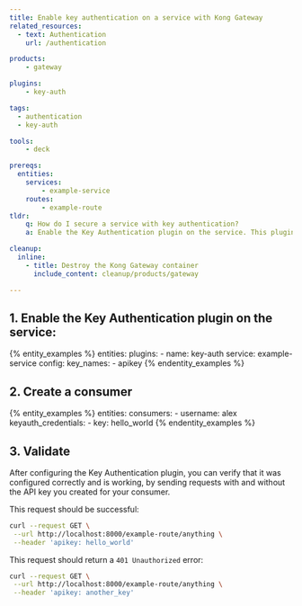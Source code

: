 ```yaml
---
title: Enable key authentication on a service with Kong Gateway
related_resources:
  - text: Authentication
    url: /authentication

products:
    - gateway

plugins:
    - key-auth

tags:
  - authentication
  - key-auth

tools:
    - deck

prereqs:
  entities:
    services:
        - example-service
    routes:
        - example-route
tldr:
    q: How do I secure a service with key authentication?
    a: Enable the Key Authentication plugin on the service. This plugin will require all requests made to this service to have a valid API key.

cleanup:
  inline:
    - title: Destroy the Kong Gateway container
      include_content: cleanup/products/gateway

---
```


## 1. Enable the Key Authentication plugin on the service:

{% entity_examples %}
entities:
  plugins:
    - name: key-auth
      service: example-service
      config:
        key_names:
        - apikey
{% endentity_examples %}

## 2. Create a consumer

{% entity_examples %}
entities:
  consumers:
    - username: alex
      keyauth_credentials:
        - key: hello_world
{% endentity_examples %}

## 3. Validate

After configuring the Key Authentication plugin, you can verify that it was configured correctly and is working, by sending requests with and without the API key you created for your consumer.

This request should be successful:
```bash
curl --request GET \
 --url http://localhost:8000/example-route/anything \
 --header 'apikey: hello_world'
```

This request should return a `401 Unauthorized` error:

```bash
curl --request GET \
 --url http://localhost:8000/example-route/anything \
 --header 'apikey: another_key'
```
